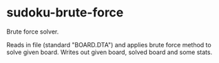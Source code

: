 # sudoku-brute-force
Brute force solver.

Reads in file (standard "BOARD.DTA") and applies brute force method to solve given board. Writes out given board, solved board and some stats.
